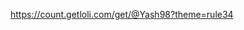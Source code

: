 
https://count.getloli.com/get/@Yash98?theme=rule34
<!--
**yash1375/yash1375** is a ✨ _special_ ✨ repository because its `README.md` (this file) appears on your GitHub profile.

Here are some ideas to get you started:





